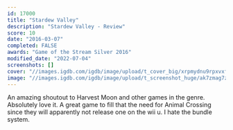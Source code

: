 ```yaml
---
id: 17000
title: "Stardew Valley"
description: "Stardew Valley - Review"
score: 10
date: "2016-03-07"
completed: FALSE
awards: "Game of the Stream Silver 2016"
modified_date: "2022-07-04"
screenshots: []
cover: "//images.igdb.com/igdb/image/upload/t_cover_big/xrpmydnu9rpxvxfjkiu7.jpg"
image: "//images.igdb.com/igdb/image/upload/t_screenshot_huge/ak7zmag7zztpqha1jjde.jpg"
---
```

An amazing shoutout to Harvest Moon and other games in the genre. Absolutely love it. A great game to fill that the need for Animal Crossing since they will apparently not release one on the wii u. I hate the bundle system.